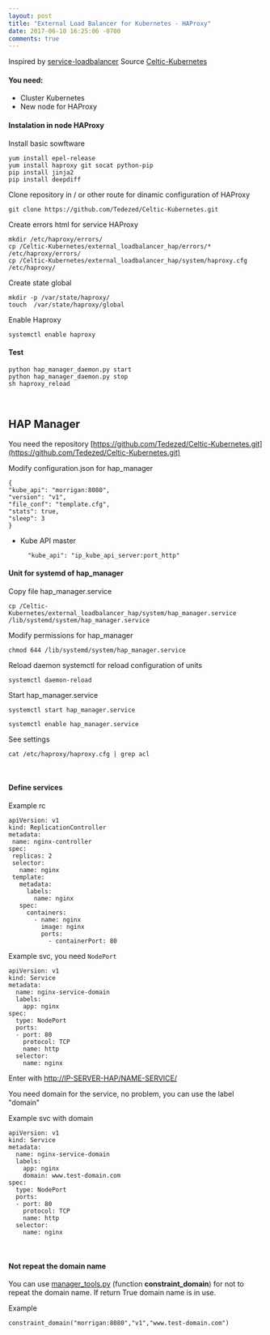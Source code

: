 ```yaml
---
layout: post
title: "External Load Balancer for Kubernetes - HAProxy"
date: 2017-06-10 16:25:06 -0700
comments: true
---
```


Inspired by [service-loadbalancer](https://github.com/kubernetes/contrib/tree/master/service-loadbalancer)
Source [Celtic-Kubernetes](https://github.com/Tedezed/Celtic-Kubernetes/tree/master/external_loadbalancer_hap)

#### You need:

* Cluster Kubernetes
* New node for HAProxy

#### Instalation in node HAProxy

Install basic sowftware

	yum install epel-release
	yum install haproxy git socat python-pip
	pip install jinja2
	pip install deepdiff

Clone repository in / or other route for dinamic configuration of HAProxy

	git clone https://github.com/Tedezed/Celtic-Kubernetes.git

Create errors html for service HAProxy

	mkdir /etc/haproxy/errors/
	cp /Celtic-Kubernetes/external_loadbalancer_hap/errors/* /etc/haproxy/errors/
	cp /Celtic-Kubernetes/external_loadbalancer_hap/system/haproxy.cfg /etc/haproxy/

Create state global

	mkdir -p /var/state/haproxy/
	touch  /var/state/haproxy/global

Enable Haproxy

	systemctl enable haproxy

#### Test

	python hap_manager_daemon.py start
	python hap_manager_daemon.py stop
	sh haproxy_reload

&nbsp;

## HAP Manager


You need the repository [https://github.com/Tedezed/Celtic-Kubernetes.git](https://github.com/Tedezed/Celtic-Kubernetes.git)

Modify configuration.json for hap_manager
	
	{
	"kube_api": "morrigan:8080",
	"version": "v1",
	"file_conf": "template.cfg",
	"stats": true,
	"sleep": 3
	}

* Kube API master
	
		"kube_api": "ip_kube_api_server:port_http"

#### Unit for systemd of hap_manager

Copy file hap_manager.service

	cp /Celtic-Kubernetes/external_loadbalancer_hap/system/hap_manager.service /lib/systemd/system/hap_manager.service

Modify permissions for hap_manager

	chmod 644 /lib/systemd/system/hap_manager.service

Reload daemon systemctl for reload configuration of units

	systemctl daemon-reload

Start hap_manager.service

	systemctl start hap_manager.service

	systemctl enable hap_manager.service

See settings

	cat /etc/haproxy/haproxy.cfg | grep acl

&nbsp;

#### Define services

Example rc

	apiVersion: v1
	kind: ReplicationController
	metadata:
	 name: nginx-controller
	spec:
	 replicas: 2
	 selector:
	   name: nginx
	 template:
	   metadata:
	     labels:
	       name: nginx
	   spec:
	     containers:
	       - name: nginx
	         image: nginx
	         ports:
	           - containerPort: 80

Example svc, you need `NodePort`

	apiVersion: v1
	kind: Service
	metadata:
	  name: nginx-service-domain
	  labels:
	    app: nginx
	spec:
	  type: NodePort
	  ports:
	  - port: 80
	    protocol: TCP
	    name: http
	  selector:
	    name: nginx

Enter with [http://IP-SERVER-HAP/NAME-SERVICE/](http://IP-SERVER-HAP/NAME-SERVICE/)

You need domain for the service, no problem, you can use the label "domain"

Example svc with domain

	apiVersion: v1
	kind: Service
	metadata:
	  name: nginx-service-domain
	  labels:
	    app: nginx
	    domain: www.test-domain.com
	spec:
	  type: NodePort
	  ports:
	  - port: 80
	    protocol: TCP
	    name: http
	  selector:
	    name: nginx

&nbsp;

#### Not repeat the domain name

You can use [manager_tools.py](https://github.com/Tedezed/Celtic-Kubernetes/blob/master/external_loadbalancer_hap/manager_tools.py) (function **constraint_domain**) for not to repeat the domain name. If return True domain name is in use.

Example 
```
constraint_domain("morrigan:8080","v1","www.test-domain.com")
```